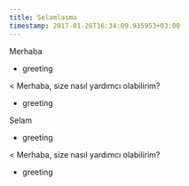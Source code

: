 ```yaml
---
title: Selamlasma
timestamp: 2017-01-26T16:34:09.935953+03:00
---
```


Merhaba
* greeting

< Merhaba, size nasıl yardımcı olabilirim?
* greeting

Selam
* greeting

< Merhaba, size nasıl yardımcı olabilirim?
* greeting
